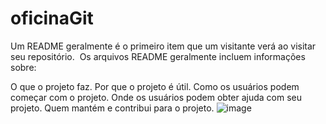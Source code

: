 # oficinaGit


Um README geralmente é o primeiro item que um visitante verá ao visitar seu repositório. 
Os arquivos README geralmente incluem informações sobre:

O que o projeto faz.
Por que o projeto é útil.
Como os usuários podem começar com o projeto.
Onde os usuários podem obter ajuda com seu projeto.
Quem mantém e contribui para o projeto.
![image](https://user-images.githubusercontent.com/117520983/200122388-c0eb69be-48cc-431b-b0ac-33e32cf9374d.png)

